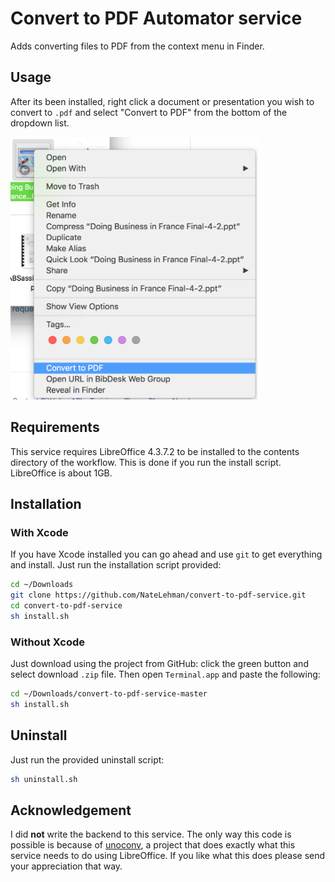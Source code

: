 # Convert to PDF Automator service
Adds converting files to PDF from the context menu in Finder.

## Usage
After its been installed, right click a document or presentation you wish to convert to `.pdf` and select "Convert to PDF" from the bottom of the dropdown list.

<img src="https://github.com/NateLehman/convert-to-pdf-service/raw/screenshots/usage.png" height=420>

## Requirements
This service requires LibreOffice 4.3.7.2 to be installed to the contents directory of the workflow. This is done if you run the install script. LibreOffice is about 1GB.

## Installation

### With Xcode
If you have Xcode installed you can go ahead and use `git` to get everything and install.
Just run the installation script provided:
```bash
cd ~/Downloads
git clone https://github.com/NateLehman/convert-to-pdf-service.git
cd convert-to-pdf-service
sh install.sh
```

### Without Xcode
Just download using the project from GitHub: click the green button and select download `.zip` file. Then open `Terminal.app` and paste the following:
```bash
cd ~/Downloads/convert-to-pdf-service-master
sh install.sh
```

## Uninstall
Just run the provided uninstall script:
```bash
sh uninstall.sh
```

## Acknowledgement
I did **not** write the backend to this service. The only way this code is possible is because of [unoconv](https://github.com/dagwieers/unoconv), a project that does exactly what this service needs to do using LibreOffice. If you like what this does please send your appreciation that way.
